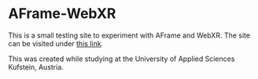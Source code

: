 # AFrame-WebXR

This is a small testing site to experiment with AFrame and WebXR. The site can be visited under [this link](https://maiertbi.github.io/AFrame-WebXR/).

This was created while studying at the University of Applied Sciences Kufstein, Austria.
